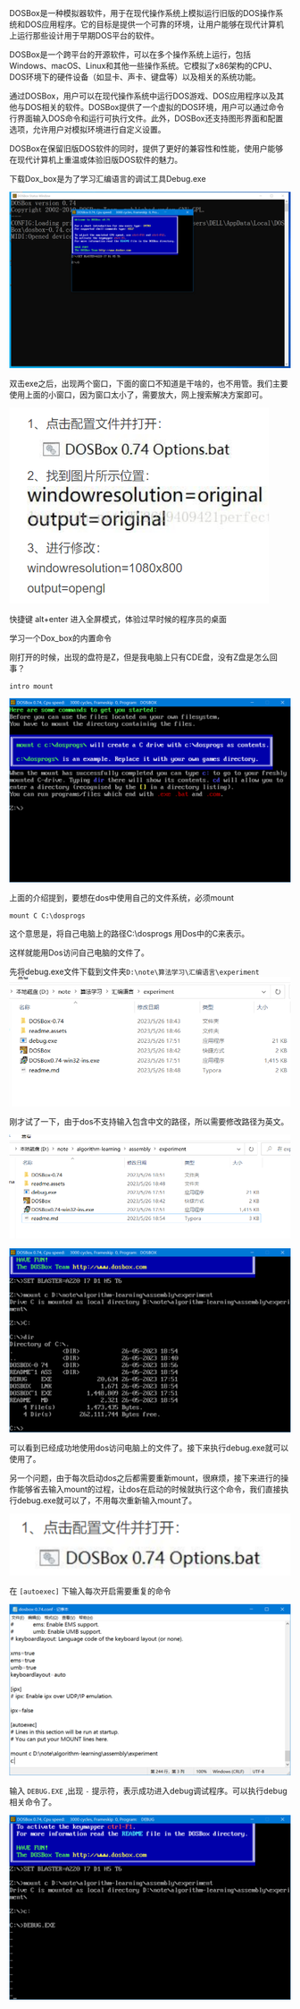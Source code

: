 DOSBox是一种模拟器软件，用于在现代操作系统上模拟运行旧版的DOS操作系统和DOS应用程序。它的目标是提供一个可靠的环境，让用户能够在现代计算机上运行那些设计用于早期DOS平台的软件。

DOSBox是一个跨平台的开源软件，可以在多个操作系统上运行，包括Windows、macOS、Linux和其他一些操作系统。它模拟了x86架构的CPU、DOS环境下的硬件设备（如显卡、声卡、键盘等）以及相关的系统功能。

通过DOSBox，用户可以在现代操作系统中运行DOS游戏、DOS应用程序以及其他与DOS相关的软件。DOSBox提供了一个虚拟的DOS环境，用户可以通过命令行界面输入DOS命令和运行可执行文件。此外，DOSBox还支持图形界面和配置选项，允许用户对模拟环境进行自定义设置。

DOSBox在保留旧版DOS软件的同时，提供了更好的兼容性和性能，使用户能够在现代计算机上重温或体验旧版DOS软件的魅力。



下载Dox_box是为了学习汇编语言的调试工具Debug.exe

![1685095133309](readme.assets/1685095133309.png)

双击exe之后，出现两个窗口，下面的窗口不知道是干啥的，也不用管。我们主要使用上面的小窗口，因为窗口太小了，需要放大，网上搜索解决方案即可。

![1685095611887](readme.assets/1685095611887.png)



快捷键 alt+enter 进入全屏模式，体验过早时候的程序员的桌面



学习一个Dox_box的内置命令

刚打开的时候，出现的盘符是Z，但是我电脑上只有CDE盘，没有Z盘是怎么回事？

```
intro mount
```

![1685096358063](readme.assets/1685096358063.png)

上面的介绍提到，要想在dos中使用自己的文件系统，必须mount 

```
mount C C:\dosprogs
```

这个意思是，将自己电脑上的路径C:\dosprogs 用Dos中的C来表示。

这样就能用Dos访问自己电脑的文件了。



先将debug.exe文件下载到文件夹`D:\note\算法学习\汇编语言\experiment`![1685098126918](readme.assets/1685098126918.png)



刚才试了一下，由于dos不支持输入包含中文的路径，所以需要修改路径为英文。

![1685098460233](readme.assets/1685098460233.png)

![1685098679143](readme.assets/1685098679143.png)

可以看到已经成功地使用dos访问电脑上的文件了。接下来执行debug.exe就可以使用了。



另一个问题，由于每次启动dos之后都需要重新mount，很麻烦，接下来进行的操作能够省去输入mount的过程，让dos在启动的时候就执行这个命令，我们直接执行debug.exe就可以了，不用每次重新输入mount了。

![1685098881506](readme.assets/1685098881506.png)

在 `[autoexec]` 下输入每次开启需要重复的命令

![1685098987077](readme.assets/1685098987077.png)

输入 `DEBUG.EXE` ,出现 `-` 提示符，表示成功进入debug调试程序。可以执行debug相关命令了。

![1685099082480](readme.assets/1685099082480.png)

